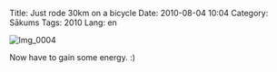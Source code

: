 Title: Just rode 30km on a bicycle
Date: 2010-08-04 10:04
Category: Sākums
Tags: 2010
Lang: en

![Img_0004][1]

Now have to gain some energy. :)

  [1]: /images/rixBcHixDEfdIfdxvmzBCoFFpwlkIthDsgyIhzFxktCJluwpiosrhbIBrdCf_IMG_0004.jpg.scaled696.jpg
